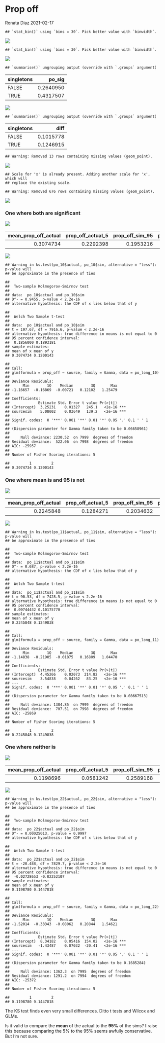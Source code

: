 Prop off
================
Renata Diaz
2021-02-17

    ## `stat_bin()` using `bins = 30`. Pick better value with `binwidth`.

![](prop_off_prelim_results_files/figure-gfm/unnamed-chunk-1-1.png)<!-- -->

    ## `stat_bin()` using `bins = 30`. Pick better value with `binwidth`.

![](prop_off_prelim_results_files/figure-gfm/unnamed-chunk-1-2.png)<!-- -->

    ## `summarise()` ungrouping output (override with `.groups` argument)

<div class="kable-table">

| singletons |   po\_sig |
| :--------- | --------: |
| FALSE      | 0.2640950 |
| TRUE       | 0.4317507 |

</div>

![](prop_off_prelim_results_files/figure-gfm/unnamed-chunk-1-3.png)<!-- -->

    ## `summarise()` ungrouping output (override with `.groups` argument)

<div class="kable-table">

| singletons |      diff |
| :--------- | --------: |
| FALSE      | 0.1015778 |
| TRUE       | 0.1246915 |

</div>

    ## Warning: Removed 13 rows containing missing values (geom_point).

![](prop_off_prelim_results_files/figure-gfm/unnamed-chunk-1-4.png)<!-- -->

    ## Scale for 'x' is already present. Adding another scale for 'x', which will
    ## replace the existing scale.

    ## Warning: Removed 676 rows containing missing values (geom_point).

![](prop_off_prelim_results_files/figure-gfm/unnamed-chunk-1-5.png)<!-- -->

### One where both are significant

![](prop_off_prelim_results_files/figure-gfm/unnamed-chunk-2-1.png)<!-- -->

<div class="kable-table">

| mean\_prop\_off\_actual | prop\_off\_actual\_5 | prop\_off\_sim\_95 | prop\_off\_sim\_95\_1t |
| ----------------------: | -------------------: | -----------------: | ---------------------: |
|               0.3074734 |            0.2292398 |          0.1953216 |              0.5214008 |

</div>

![](prop_off_prelim_results_files/figure-gfm/unnamed-chunk-2-2.png)<!-- -->

    ## Warning in ks.test(po_10$actual, po_10$sim, alternative = "less"): p-value will
    ## be approximate in the presence of ties

    ## 
    ##  Two-sample Kolmogorov-Smirnov test
    ## 
    ## data:  po_10$actual and po_10$sim
    ## D^- = 0.9455, p-value < 2.2e-16
    ## alternative hypothesis: the CDF of x lies below that of y

    ## 
    ##  Welch Two Sample t-test
    ## 
    ## data:  po_10$actual and po_10$sim
    ## t = 197.67, df = 7916.6, p-value < 2.2e-16
    ## alternative hypothesis: true difference in means is not equal to 0
    ## 95 percent confidence interval:
    ##  0.1856000 0.1893181
    ## sample estimates:
    ## mean of x mean of y 
    ## 0.3074734 0.1200143

    ## 
    ## Call:
    ## glm(formula = prop_off ~ source, family = Gamma, data = po_long_10)
    ## 
    ## Deviance Residuals: 
    ##      Min        1Q    Median        3Q       Max  
    ## -1.16657  -0.16869  -0.00721   0.12102   1.25479  
    ## 
    ## Coefficients:
    ##             Estimate Std. Error t value Pr(>|t|)    
    ## (Intercept)  3.25231    0.01327   245.1   <2e-16 ***
    ## sourcesim    5.08002    0.03649   139.2   <2e-16 ***
    ## ---
    ## Signif. codes:  0 '***' 0.001 '**' 0.01 '*' 0.05 '.' 0.1 ' ' 1
    ## 
    ## (Dispersion parameter for Gamma family taken to be 0.06658961)
    ## 
    ##     Null deviance: 2230.52  on 7999  degrees of freedom
    ## Residual deviance:  522.06  on 7998  degrees of freedom
    ## AIC: -25957
    ## 
    ## Number of Fisher Scoring iterations: 5

    ##         1         2 
    ## 0.3074734 0.1200143

### One where mean is and 95 is not

![](prop_off_prelim_results_files/figure-gfm/unnamed-chunk-3-1.png)<!-- -->

<div class="kable-table">

| mean\_prop\_off\_actual | prop\_off\_actual\_5 | prop\_off\_sim\_95 | prop\_off\_sim\_95\_1t |
| ----------------------: | -------------------: | -----------------: | ---------------------: |
|               0.2245848 |            0.1284271 |          0.2034632 |              0.6315789 |

</div>

![](prop_off_prelim_results_files/figure-gfm/unnamed-chunk-3-2.png)<!-- -->

    ## Warning in ks.test(po_11$actual, po_11$sim, alternative = "less"): p-value will
    ## be approximate in the presence of ties

    ## 
    ##  Two-sample Kolmogorov-Smirnov test
    ## 
    ## data:  po_11$actual and po_11$sim
    ## D^- = 0.687, p-value < 2.2e-16
    ## alternative hypothesis: the CDF of x lies below that of y

    ## 
    ##  Welch Two Sample t-test
    ## 
    ## data:  po_11$actual and po_11$sim
    ## t = 90.53, df = 7428.5, p-value < 2.2e-16
    ## alternative hypothesis: true difference in means is not equal to 0
    ## 95 percent confidence interval:
    ##  0.09744432 0.10175770
    ## sample estimates:
    ## mean of x mean of y 
    ## 0.2245848 0.1249838

    ## 
    ## Call:
    ## glm(formula = prop_off ~ source, family = Gamma, data = po_long_11)
    ## 
    ## Deviance Residuals: 
    ##      Min        1Q    Median        3Q       Max  
    ## -1.14838  -0.21905  -0.01875   0.16809   1.04470  
    ## 
    ## Coefficients:
    ##             Estimate Std. Error t value Pr(>|t|)    
    ## (Intercept)  4.45266    0.02073  214.82   <2e-16 ***
    ## sourcesim    3.54838    0.04262   83.25   <2e-16 ***
    ## ---
    ## Signif. codes:  0 '***' 0.001 '**' 0.01 '*' 0.05 '.' 0.1 ' ' 1
    ## 
    ## (Dispersion parameter for Gamma family taken to be 0.08667513)
    ## 
    ##     Null deviance: 1384.85  on 7999  degrees of freedom
    ## Residual deviance:  707.51  on 7998  degrees of freedom
    ## AIC: -25869
    ## 
    ## Number of Fisher Scoring iterations: 5

    ##         1         2 
    ## 0.2245848 0.1249838

### One where neither is

![](prop_off_prelim_results_files/figure-gfm/unnamed-chunk-4-1.png)<!-- -->

<div class="kable-table">

| mean\_prop\_off\_actual | prop\_off\_actual\_5 | prop\_off\_sim\_95 | prop\_off\_sim\_95\_1t |
| ----------------------: | -------------------: | -----------------: | ---------------------: |
|               0.1198696 |            0.0581242 |          0.2589168 |              0.5958904 |

</div>

![](prop_off_prelim_results_files/figure-gfm/unnamed-chunk-4-2.png)<!-- -->

    ## Warning in ks.test(po_22$actual, po_22$sim, alternative = "less"): p-value will
    ## be approximate in the presence of ties

    ## 
    ##  Two-sample Kolmogorov-Smirnov test
    ## 
    ## data:  po_22$actual and po_22$sim
    ## D^- = 0.00025013, p-value = 0.9997
    ## alternative hypothesis: the CDF of x lies below that of y

    ## 
    ##  Welch Two Sample t-test
    ## 
    ## data:  po_22$actual and po_22$sim
    ## t = -20.488, df = 7829.7, p-value < 2.2e-16
    ## alternative hypothesis: true difference in means is not equal to 0
    ## 95 percent confidence interval:
    ##  -0.02728653 -0.02252107
    ## sample estimates:
    ## mean of x mean of y 
    ## 0.1198780 0.1447818

    ## 
    ## Call:
    ## glm(formula = prop_off ~ source, family = Gamma, data = po_long_22)
    ## 
    ## Deviance Residuals: 
    ##      Min        1Q    Median        3Q       Max  
    ## -1.52014  -0.33343  -0.08062   0.20844   1.54621  
    ## 
    ## Coefficients:
    ##             Estimate Std. Error t value Pr(>|t|)    
    ## (Intercept)  8.34182    0.05416  154.02   <2e-16 ***
    ## sourcesim   -1.43487    0.07032  -20.41   <2e-16 ***
    ## ---
    ## Signif. codes:  0 '***' 0.001 '**' 0.01 '*' 0.05 '.' 0.1 ' ' 1
    ## 
    ## (Dispersion parameter for Gamma family taken to be 0.1685284)
    ## 
    ##     Null deviance: 1362.3  on 7995  degrees of freedom
    ## Residual deviance: 1291.2  on 7994  degrees of freedom
    ## AIC: -25372
    ## 
    ## Number of Fisher Scoring iterations: 5

    ##         1         2 
    ## 0.1198780 0.1447818

The KS test finds even very small differences. Ditto t tests and Wilcox
and GLMs.

Is it valid to compare the **mean** of the actual to the **95%** of the
sims? I raise this because comparing the 5% to the 95% seems awfully
conservative. But I’m not sure.
